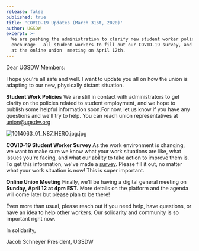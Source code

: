 ```yaml
---
release: false
published: true
title: 'COVID-19 Updates (March 31st, 2020)'
author: UGSDW
excerpt: >-
  We are pushing the administration to clarify new student worker policies. We
  encourage   all student workers to fill out our COVID-19 survey, and join us
  at the online union  meeting on April 12th.
---
```

Dear UGSDW Members:

I hope you're all safe and well. I want to update you all on how the union is adapting to our new, physically distant situation. 

**Student Work Policies**
We are still in contact with administrators to get clarity on the policies related to student employment, and we hope to publish some helpful information soon.For now, let us know if you have any questions and we'll try to help. You can reach union representatives at union@ugsdw.org 

![1014063_01_N87_HERO.jpg.jpg]({{site.baseurl}}/assets/news/1014063_01_N87_HERO.jpg.jpg)

**COVID-19 Student Worker Survey**
As the work environment is changing, we want to make sure we know what your work situations are like, what issues you're facing, and what our ability to take action to improve them is. To get this information, we've made a [survey](https://forms.gle/efvfjbrB4NHq3Vpn7). Please fill it out, no matter what your work situation is now! This is super important.

**Online Union Meeting**
Finally, we'll be having a digital general meeting on **Sunday, April 12 at 4pm EST.** More details on the platform and the agenda will come later but please plan to be there! 

Even more than usual, please reach out if you need help, have questions, or have an idea to help other workers.  Our solidarity and community is so important right now.

In solidarity,

Jacob Schneyer 
President, UGSDW

